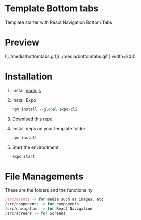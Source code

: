 # Template Bottom tabs

Template starter with React Navigation Bottom Tabs

# Preview

![../media/bottomtabs.gif](../media/bottomtabs.gif | width=200)

# Installation

1. Install [node.js](https://nodejs.org/en/)
2. Install Expo

   ```jsx
   npm install --global expo-cli
   ```

3. Download this repo
4. Install deps on your template folder

   ```jsx
   npm install
   ```

5. Start the environtment

   ```jsx
   expo start
   ```

# File Managements

These are the folders and the functionality

```jsx
/src/assets -> for media such as images, etc
/src/components -> for components
/src/navigation -> for React Navigation
/src/screens -> for Screens
```
